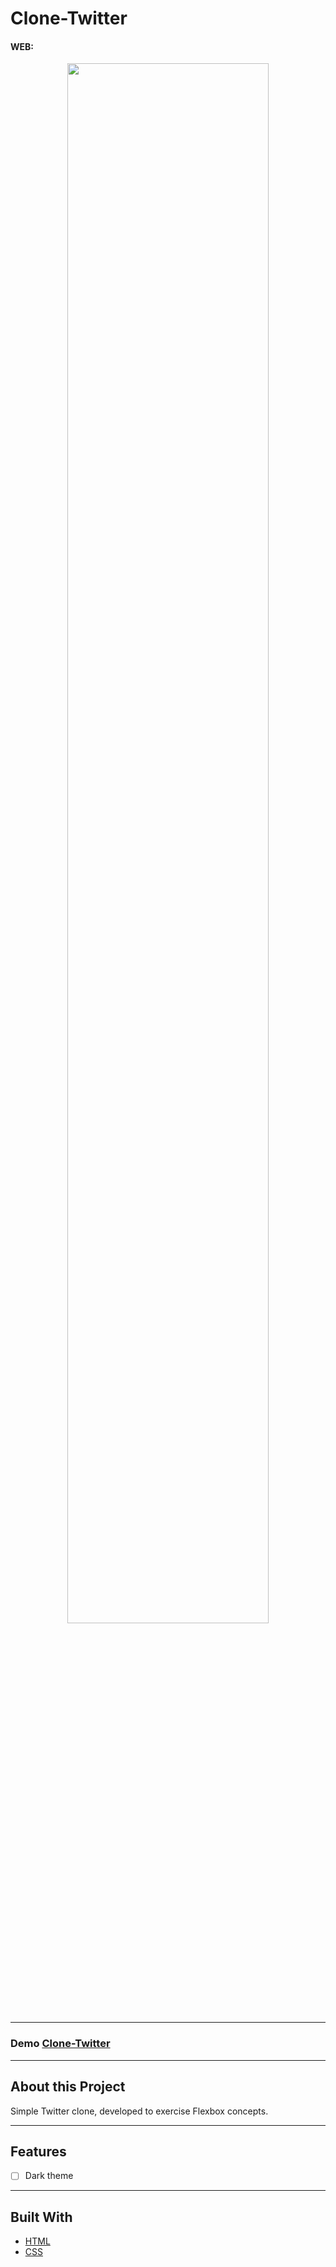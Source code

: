 # Clone-Twitter

<h4>WEB:</h4>
<p align="center"><img src="https://github.com/LuisRuediger/Clone-Twitter/blob/main/images/WEB%20Twitter%20Clone.gif" width="80%"/></p>

---

### Demo [Clone-Twitter](https://luisruediger.github.io/Clone-Twitter/)

---

## About this Project

Simple Twitter clone, developed to exercise Flexbox concepts.

---

## Features

- [ ] Dark theme

---

## Built With

- [HTML](https://developer.mozilla.org/en-US/docs/Web/HTML)
- [CSS](https://developer.mozilla.org/en-US/docs/Web/CSS)

